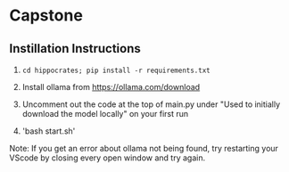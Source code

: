 # Capstone

## Instillation Instructions

1) `cd hippocrates; pip install -r requirements.txt`

2) Install ollama from https://ollama.com/download

3) Uncomment out the code at the top of main.py under "Used to initially download the model locally" on your first run

4) 'bash start.sh'

Note: If you get an error about ollama not being found, try restarting your VScode by closing every open window and try again.